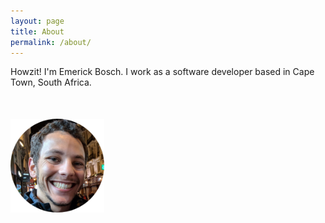```yaml
---
layout: page
title: About
permalink: /about/
---
```


Howzit! I'm Emerick Bosch. I work as a software developer based in Cape Town, South Africa.

<div><img style="height:150px; display:block; margin:50px 0 50px;" src="/assets/profile.png" /></div>
